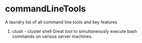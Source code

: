 # commandLineTools
A laundry list of all command line tools and key features


1. clush - cluster shell 
   Great tool to simultaneously execute bash commands on various server machines.
 
